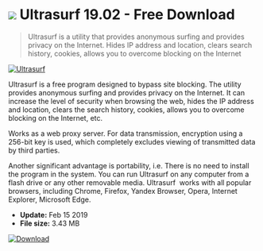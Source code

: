 # ![](https://cdn.softexe.net/static/icon/8/ultrasurf-7162.png) Ultrasurf 19.02 - Free Download

> Ultrasurf is a utility that provides anonymous surfing and provides privacy on the Internet. Hides IP address and location, clears search history, cookies, allows you to overcome blocking on the Internet

[![Ultrasurf](https://gallery.dpcdn.pl/imgc/Tools/64483/g_-_420x350_1.5_-_x20151229174940_0.png)](https://softexe.net/win/internet/anonymizers-vpn/ultrasurf:gpfb.html)

Ultrasurf is a free program designed to bypass site blocking. The utility provides anonymous surfing and provides privacy on the Internet. It can increase the level of security when browsing the web, hides the IP address and location, clears the search history, cookies, allows you to overcome blocking on the Internet, etc.

Works as a web proxy server. For data transmission, encryption using a 256-bit key is used, which completely excludes viewing of transmitted data by third parties.&nbsp;

Another significant advantage is portability, i.e. There is no need to install the program in the system. You can run Ultrasurf on any computer from a flash drive or any other removable media. Ultrasurf &nbsp;works with all popular browsers, including Chrome, Firefox, Yandex Browser, Opera, Internet Explorer, Microsoft Edge.


- **Update:** Feb 15 2019
- **File size:** 3.43 MB

[![Download](https://cdn.softexe.net/static/img/download.png)](https://softexe.net/win/internet/anonymizers-vpn/ultrasurf:gpfb.html)

